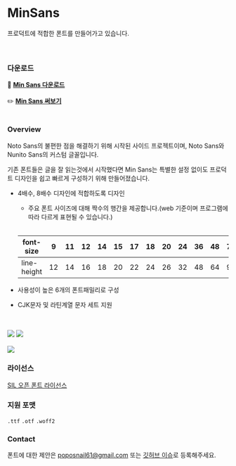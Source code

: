 # MinSans

프로덕트에 적합한 폰트를 만들어가고 있습니다.<br><br><br>

### 다운로드


🔗 **[Min Sans 다운로드](https://github.com/poposnail61/MinSans/releases/download/v1.0/MinSans-v1.0.zip)**
<br><br>
✏️ **[Min Sans 써보기](https://poposnail61.github.io/write/)**
<br><br>



### Overview


Noto Sans의 불편한 점을 해결하기 위해 시작된 사이드 프로젝트이며, Noto Sans와 Nunito Sans의 커스텀 글꼴입니다.

기존 폰트들은 글을 잘 읽는것에서 시작했다면 Min Sans는 특별한 설정 없이도 프로덕트 디자인을 쉽고 빠르게 구성하기 위해 만들어졌습니다.

- 4배수, 8배수 디자인에 적합하도록 디자인
    - 주요 폰트 사이즈에 대해 짝수의 행간을 제공합니다.(web 기준이며 프로그램에 따라 다르게 표현될 수 있습니다.)<br><br>
    
    | font-size | 9 | 11 | 12 | 14 | 15 | 17 | 18 | 20 | 24 | 36 | 48 | 72 | 96 |
    | --- | --- | --- | --- | --- | --- | --- | --- | --- | --- | --- | --- | --- | --- |
    | line-height | 12 | 14 | 16 | 18 | 20 | 22 | 24 | 26 | 32 | 48 | 64 | 96 | 128 |
- 사용성이 높은 6개의 폰트패밀리로 구성
- CJK문자 및 라틴계열 문자 세트 지원
<br><br><br>


<img src="https://jinseong-kim.notion.site/image/https%3A%2F%2Fs3-us-west-2.amazonaws.com%2Fsecure.notion-static.com%2F4b6c8d5c-02d1-4068-b423-ed44a1b4ae92%2FFrame_1.jpg?table=block&id=bbe8ee56-feac-4d62-b829-877869f49b0a&spaceId=2cea1c53-c530-4c16-8278-e864a969bea2&width=2000&userId=&cache=v2">
<img src="https://jinseong-kim.notion.site/image/https%3A%2F%2Fs3-us-west-2.amazonaws.com%2Fsecure.notion-static.com%2F3aea52f8-d244-4733-9728-569cb5bfcb19%2FFrame_13.jpg?table=block&id=7b93bf7b-0a26-4f17-9ba4-ba930ffede0c&spaceId=2cea1c53-c530-4c16-8278-e864a969bea2&width=2000&userId=&cache=v2">
<br><br>
<img src="https://jinseong-kim.notion.site/image/https%3A%2F%2Fs3-us-west-2.amazonaws.com%2Fsecure.notion-static.com%2F8f5959d9-97cc-4b86-9ab7-49c880bf820f%2FFrame_12.jpg?table=block&id=905fc24e-5f50-424a-8e8c-9c0da3f4aef4&spaceId=2cea1c53-c530-4c16-8278-e864a969bea2&width=2000&userId=&cache=v2">
<br>

### 라이선스

[SIL 오픈 폰트 라이선스](https://scripts.sil.org/cms/scripts/page.php?site_id=nrsi&id=OFL)

### 지원 포맷

`.ttf` `.otf` `.woff2`

### Contact

폰트에 대한 제안은 poposnail61@gmail.com 또는 [깃허브 이슈](https://github.com/poposnail61/MinSans/issues)로 등록해주세요.

<br><br>
